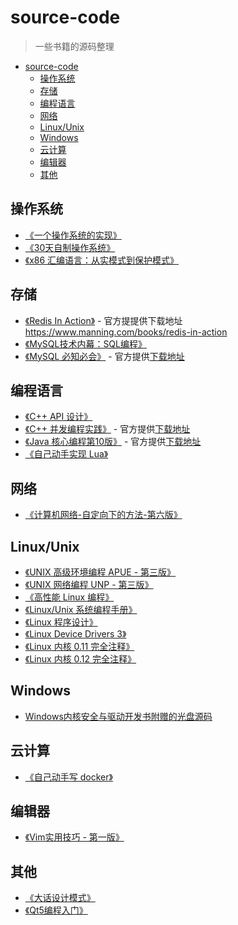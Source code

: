 # source-code

> 一些书籍的源码整理

- [source-code](#source-code)
  - [操作系统](#%E6%93%8D%E4%BD%9C%E7%B3%BB%E7%BB%9F)
  - [存储](#%E5%AD%98%E5%82%A8)
  - [编程语言](#%E7%BC%96%E7%A8%8B%E8%AF%AD%E8%A8%80)
  - [网络](#%E7%BD%91%E7%BB%9C)
  - [Linux/Unix](#linuxunix)
  - [Windows](#windows)
  - [云计算](#%E4%BA%91%E8%AE%A1%E7%AE%97)
  - [编辑器](#%E7%BC%96%E8%BE%91%E5%99%A8)
  - [其他](#%E5%85%B6%E4%BB%96)

## 操作系统

- [《一个操作系统的实现》](./an-oragne-os-implementation)
- [《30天自制操作系统》](./30-days-make-operate-os)
- [《x86 汇编语言：从实模式到保护模式》](./x86-assemble-from-real-mode-to-protect-mode)

## 存储

- [《Redis In Action》](./redis-in-action) - 官方提提供下载地址 <https://www.manning.com/books/redis-in-action>
- [《MySQL技术内幕：SQL编程》](./MySQL技术内幕：SQL编程)
- [《MySQL 必知必会》](./MySQL.Crash.Course) - 官方提供[下载地址](https://forta.com/books/0672327120/)

## 编程语言

- [《C++ API 设计》](./cpp-api-design)
- [《C++ 并发编程实践》](./CCiA_SourceCode) - 官方提供[下载地址](https://www.manning.com/books/c-plus-plus-concurrency-in-action)
- [《Java 核心编程第10版》](./corejava10) - 官方提供[下载地址](http://horstmann.com/corejava/)
- [《自己动手实现 Lua》](./luago-book)

## 网络

- [《计算机网络-自定向下的方法-第六版》](./Compute-Network-Top-Down-Approach)

## Linux/Unix

- [《UNIX 高级环境编程 APUE - 第三版》](./apue.v3)
- [《UNIX 网络编程 UNP - 第三版》](./unpv13e)
- [《高性能 Linux 编程》](./high-performance-linux)
- [《Linux/Unix 系统编程手册》](./TLPI)
- [《Linux 程序设计》](./beginning-linux-programming-4th-edition)
- [《Linux Device Drivers 3》](./ldd3)
- [《Linux 内核 0.11 完全注释》](./linux-kernel-0.11)
- [《Linux 内核 0.12 完全注释》](./linux-kernel-0.12)

## Windows

- [Windows内核安全与驱动开发书附赠的光盘源码](./Windows-kernel-security-and-driver-development)

## 云计算

- [《自己动手写 docker》](./mydocker-master)

## 编辑器

- [《Vim实用技巧 - 第一版》](./practice-vim-code)

## 其他

- [《大话设计模式》](./chatting-design-pattern)
- [《Qt5编程入门》](./Qt5编程入门)
